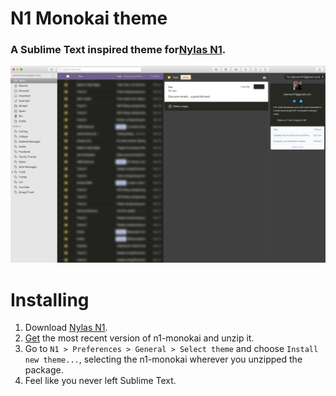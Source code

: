 # N1 Monokai theme
### A Sublime Text inspired theme for[Nylas N1](https://www.nylas.com/n1).

![Screenshot](n1-monokai-screenshot.jpg?raw=true)

# Installing
1. Download [Nylas N1](https://www.nylas.com/n1).
2. [Get](https://github.com/jamiehenson/n1-monokai/releases) the most recent version of n1-monokai and unzip it.
3. Go to `N1 > Preferences > General > Select theme` and choose `Install new theme...`, selecting the n1-monokai wherever you unzipped the package.
4. Feel like you never left Sublime Text.
